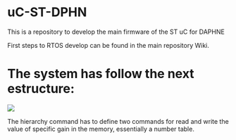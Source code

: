 # uC-ST-DPHN
This is a repository to develop the main firmware of the ST uC for DAPHNE

First steps to RTOS develop can be found in the main repository Wiki.

# The system has follow the next estructure:

![](https://i.ibb.co/jb6KbFz/DIAGRAMA-GENERAL-2.png)

The hierarchy command has to define two commands for read and write the value of specific gain in the memory, essentially a number table. 
